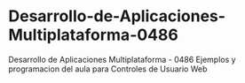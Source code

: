 # Desarrollo-de-Aplicaciones-Multiplataforma-0486
Desarrollo de Aplicaciones Multiplataforma - 0486
Ejemplos y programacion del aula para Controles de Usuario Web
